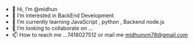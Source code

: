 - 👋 Hi, I’m @midhun
- 👀 I’m interested in BackEnd Development
- 🌱 I’m currently learning JavaScript , python , Backend node.js
- 💞️ I’m looking to collaborate on ...
- 📫 How to reach me ...7418027512 or mail me midhunvm78@gmail.com

<!---
midhunmdrs/midhunmdrs is a ✨ special ✨ repository because its `README.md` (this file) appears on your GitHub profile.
You can click the Preview link to take a look at your changes.
--->
